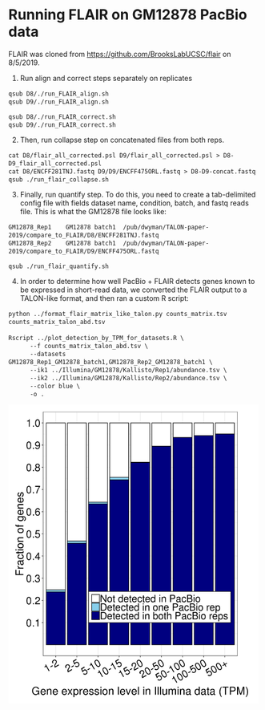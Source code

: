 # Running FLAIR on GM12878 PacBio data

FLAIR was cloned from https://github.com/BrooksLabUCSC/flair on 8/5/2019.

1. Run align and correct steps separately on replicates
```
qsub D8/./run_FLAIR_align.sh
qsub D9/./run_FLAIR_align.sh
```
```
qsub D8/./run_FLAIR_correct.sh
qsub D9/./run_FLAIR_correct.sh
```
2. Then, run collapse step on concatenated files from both reps.
```
cat D8/flair_all_corrected.psl D9/flair_all_corrected.psl > D8-D9_flair_all_corrected.psl
cat D8/ENCFF281TNJ.fastq D9/D9/ENCFF475ORL.fastq > D8-D9-concat.fastq
qsub ./run_flair_collapse.sh
```
3. Finally, run quantify step. To do this, you need to create a tab-delimited config file with fields dataset name, condition, batch, and fastq reads file. This is what the GM12878 file looks like:
```
GM12878_Rep1	GM12878	batch1	/pub/dwyman/TALON-paper-2019/compare_to_FLAIR/D8/ENCFF281TNJ.fastq
GM12878_Rep2	GM12878	batch1	/pub/dwyman/TALON-paper-2019/compare_to_FLAIR/D9/ENCFF475ORL.fastq
```
```
qsub ./run_flair_quantify.sh
```

4. In order to determine how well PacBio + FLAIR detects genes known to be expressed in short-read data, we converted the FLAIR output to a TALON-like format, and then ran a custom R script:
```
python ../format_flair_matrix_like_talon.py counts_matrix.tsv counts_matrix_talon_abd.tsv

Rscript ../plot_detection_by_TPM_for_datasets.R \
      --f counts_matrix_talon_abd.tsv \
      --datasets GM12878_Rep1_GM12878_batch1,GM12878_Rep2_GM12878_batch1 \
      --ik1 ../Illumina/GM12878/Kallisto/Rep1/abundance.tsv \
      --ik2 ../Illumina/GM12878/Kallisto/Rep2/abundance.tsv \
      --color blue \
      -o .
```
<img align="left" width="500" src="FLAIR/gene_detection_by_TPM.png">

